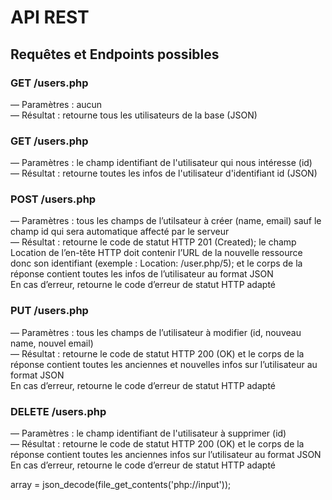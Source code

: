 # API REST
  
## Requêtes et Endpoints possibles  

### GET /users.php  
— Paramètres : aucun  
— Résultat : retourne tous les utilisateurs de la base (JSON)  
  
### GET /users.php  
— Paramètres : le champ identifiant de l'utilisateur qui nous intéresse (id)  
— Résultat : retourne toutes les infos de l'utilisateur d'identifiant id (JSON)  
  
### POST /users.php  
— Paramètres : tous les champs de l’utilsateur à créer (name, email) sauf le champ id qui sera automatique affecté par le serveur  
— Résultat : retourne le code de statut HTTP 201 (Created); le champ Location de l’en-tête HTTP doit contenir l’URL de la nouvelle ressource donc son identifiant (exemple : Location: /user.php/5); et le corps de la réponse contient toutes les infos de l’utilisateur au format JSON  
En cas d’erreur, retourne le code d’erreur de statut HTTP adapté  
  
### PUT /users.php  
— Paramètres : tous les champs de l’utilisateur à modifier (id, nouveau name, nouvel email)  
— Résultat : retourne le code de statut HTTP 200 (OK) et le corps de la réponse contient toutes les anciennes et nouvelles infos sur l’utilisateur au format JSON  
En cas d’erreur, retourne le code d’erreur de statut HTTP adapté  
  
### DELETE /users.php  
— Paramètres : le champ identifiant de l'utilisateur à supprimer (id)  
— Résultat : retourne le code de statut HTTP 200 (OK) et le corps de la réponse contient toutes les anciennes infos sur l’utilisateur au format JSON  
En cas d’erreur, retourne le code d’erreur de statut HTTP adapté  





array = json_decode(file_get_contents('php://input'));
